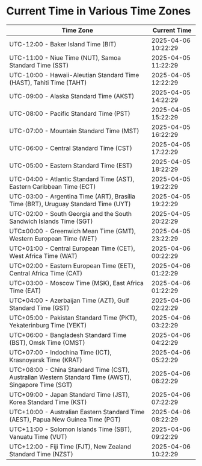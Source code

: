 # Current Time in Various Time Zones

| Time Zone | Current Time |
|-----------|--------------|
| UTC-12:00 - Baker Island Time (BIT) | 2025-04-06 10:22:29 |
| UTC-11:00 - Niue Time (NUT), Samoa Standard Time (SST) | 2025-04-05 11:22:29 |
| UTC-10:00 - Hawaii-Aleutian Standard Time (HAST), Tahiti Time (TAHT) | 2025-04-05 12:22:29 |
| UTC-09:00 - Alaska Standard Time (AKST) | 2025-04-05 14:22:29 |
| UTC-08:00 - Pacific Standard Time (PST) | 2025-04-05 15:22:29 |
| UTC-07:00 - Mountain Standard Time (MST) | 2025-04-05 16:22:29 |
| UTC-06:00 - Central Standard Time (CST) | 2025-04-05 17:22:29 |
| UTC-05:00 - Eastern Standard Time (EST) | 2025-04-05 18:22:29 |
| UTC-04:00 - Atlantic Standard Time (AST), Eastern Caribbean Time (ECT) | 2025-04-05 19:22:29 |
| UTC-03:00 - Argentina Time (ART), Brasília Time (BRT), Uruguay Standard Time (UYT) | 2025-04-05 19:22:29 |
| UTC-02:00 - South Georgia and the South Sandwich Islands Time (SGT) | 2025-04-05 20:22:29 |
| UTC±00:00 - Greenwich Mean Time (GMT), Western European Time (WET) | 2025-04-05 23:22:29 |
| UTC+01:00 - Central European Time (CET), West Africa Time (WAT) | 2025-04-06 00:22:29 |
| UTC+02:00 - Eastern European Time (EET), Central Africa Time (CAT) | 2025-04-06 01:22:29 |
| UTC+03:00 - Moscow Time (MSK), East Africa Time (EAT) | 2025-04-06 01:22:29 |
| UTC+04:00 - Azerbaijan Time (AZT), Gulf Standard Time (GST) | 2025-04-06 02:22:29 |
| UTC+05:00 - Pakistan Standard Time (PKT), Yekaterinburg Time (YEKT) | 2025-04-06 03:22:29 |
| UTC+06:00 - Bangladesh Standard Time (BST), Omsk Time (OMST) | 2025-04-06 04:22:29 |
| UTC+07:00 - Indochina Time (ICT), Krasnoyarsk Time (KRAT) | 2025-04-06 05:22:29 |
| UTC+08:00 - China Standard Time (CST), Australian Western Standard Time (AWST), Singapore Time (SGT) | 2025-04-06 06:22:29 |
| UTC+09:00 - Japan Standard Time (JST), Korea Standard Time (KST) | 2025-04-06 07:22:29 |
| UTC+10:00 - Australian Eastern Standard Time (AEST), Papua New Guinea Time (PGT) | 2025-04-06 08:22:29 |
| UTC+11:00 - Solomon Islands Time (SBT), Vanuatu Time (VUT) | 2025-04-06 09:22:29 |
| UTC+12:00 - Fiji Time (FJT), New Zealand Standard Time (NZST) | 2025-04-06 10:22:29 |
